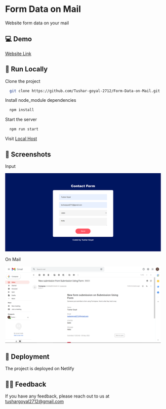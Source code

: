 
#  Form Data on Mail

Website form data on your mail



## 💻 Demo

[Website Link](https://form-data-on-mail-by-tushar.netlify.app/)


## 📍 Run Locally

Clone the project

```bash
  git clone https://github.com/Tushar-goyal-2712/Form-Data-on-Mail.git
```

Install node_module dependencies

```bash
  npm install
```

Start the server
```bash
  npm run start
```

Visit [Local Host](http://localhost/)


## 📍 Screenshots

Input

![Input](https://github.com/Tushar-goyal-2712/Form-Data-on-Mail/blob/7d8142041595803b336ef63da36fc930be5cf649/Screenshots/design.png)

On Mail

![Input](https://github.com/Tushar-goyal-2712/Form-Data-on-Mail/blob/fbe8e65f5d921813fb7f4dfd911e8c8a59ee3b1b/Screenshots/mail.png)

## 📍 Deployment

The project is deployed on Netlify

## 👨‍💻 Feedback

If you have any feedback, please reach out to us at tushargoyal2712@gmail.com
